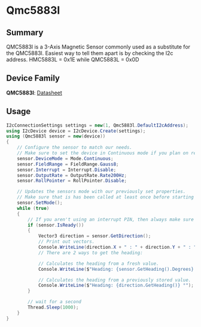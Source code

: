 ﻿# Qmc5883l

## Summary

QMC5883l is a 3-Axis Magnetic Sensor commonly used as a substitute for the QMC5883l. Easiest way to tell them apart is by checking the I2c address. HMC5883L = 0x1E while QMC5883L = 0x0D

## Device Family

**QMC5883l**: [Datasheet](https://nettigo.pl/attachments/440)

## Usage

```cs
I2cConnectionSettings settings = new(1, Qmc5883l.DefaultI2cAddress);
using I2cDevice device = I2cDevice.Create(settings);
using (Qmc5883l sensor = new(device))
{
    // Configure the sensor to match our needs.
    // Make sure to set the device in Continuous mode if you plan on reading any data.
    sensor.DeviceMode = Mode.Continuous;
    sensor.FieldRange = FieldRange.Gauss8;
    sensor.Interrupt = Interrupt.Disable;
    sensor.OutputRate = OutputRate.Rate200Hz;
    sensor.RollPointer = RollPointer.Disable;

    // Updates the sensors mode with our previously set properties.
    // Make sure that is has been called at least once before starting to read any data.
    sensor.SetMode();
    while (true)
    {
        // If you aren't using an interrupt PIN, then always make sure that the data is ready.
        if (sensor.IsReady())
        {
            Vector3 direction = sensor.GetDirection();
            // Print out vectors.
            Console.WriteLine(direction.X + " : " + direction.Y + " : " + direction.Z);
            // There are 2 ways to get the heading:

            // Calculates the heading from a fresh value.
            Console.WriteLine($"Heading: {sensor.GetHeading().Degrees} °");

            // Calculates the heading from a previously stored value.
            Console.WriteLine($"Heading: {direction.GetHeading()} °");
        }

        // wait for a second
        Thread.Sleep(1000);
    }
}


```
